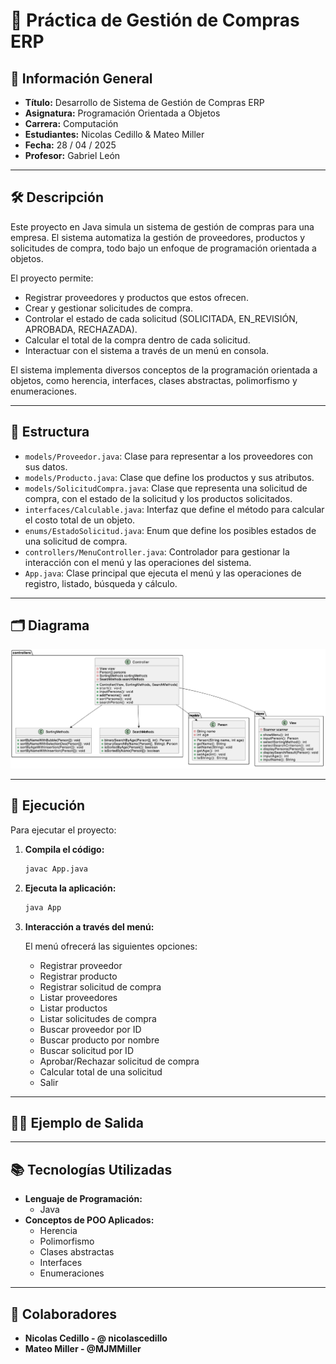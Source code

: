# 🧪 Práctica de Gestión de Compras ERP
## 📌 Información General

- **Título:** Desarrollo de Sistema de Gestión de Compras ERP
- **Asignatura:** Programación Orientada a Objetos
- **Carrera:** Computación
- **Estudiantes:** Nicolas Cedillo & Mateo Miller
- **Fecha:** 28 / 04 / 2025
- **Profesor:** Gabriel León

---

## 🛠️ Descripción

Este proyecto en Java simula un sistema de gestión de compras para una empresa. El sistema automatiza la gestión de proveedores, productos y solicitudes de compra, todo bajo un enfoque de programación orientada a objetos.

El proyecto permite:

- Registrar proveedores y productos que estos ofrecen.
- Crear y gestionar solicitudes de compra.
- Controlar el estado de cada solicitud (SOLICITADA, EN_REVISIÓN, APROBADA, RECHAZADA).
- Calcular el total de la compra dentro de cada solicitud.
- Interactuar con el sistema a través de un menú en consola.

El sistema implementa diversos conceptos de la programación orientada a objetos, como herencia, interfaces, clases abstractas, polimorfismo y enumeraciones.

---

## 🧪 Estructura

- `models/Proveedor.java`: Clase para representar a los proveedores con sus datos.
- `models/Producto.java`: Clase que define los productos y sus atributos.
- `models/SolicitudCompra.java`: Clase que representa una solicitud de compra, con el estado de la solicitud y los productos solicitados.
- `interfaces/Calculable.java`: Interfaz que define el método para calcular el costo total de un objeto.
- `enums/EstadoSolicitud.java`: Enum que define los posibles estados de una solicitud de compra.
- `controllers/MenuController.java`: Controlador para gestionar la interacción con el menú y las operaciones del sistema.
- `App.java`: Clase principal que ejecuta el menú y las operaciones de registro, listado, búsqueda y cálculo.
---

## 🗂️ Diagrama
![](https://github.com/MJMMiller/EST_DIAGRAMS/blob/66a5794679cd2d6c5091c71d91e92dd515abc2c3/icc-est-u1-OrdenamientoBusqueda01.03.png?raw=true)

---
## 🚀 Ejecución

Para ejecutar el proyecto:

1. **Compila el código:**
    ```bash
    javac App.java
    ```

2. **Ejecuta la aplicación:**
    ```bash
    java App
    ```

3. **Interacción a través del menú:**

    El menú ofrecerá las siguientes opciones:
    - Registrar proveedor
    - Registrar producto
    - Registrar solicitud de compra
    - Listar proveedores
    - Listar productos
    - Listar solicitudes de compra
    - Buscar proveedor por ID
    - Buscar producto por nombre
    - Buscar solicitud por ID
    - Aprobar/Rechazar solicitud de compra
    - Calcular total de una solicitud
    - Salir

---

## 🧑‍💻 Ejemplo de Salida


---

## 📚 Tecnologías Utilizadas

- **Lenguaje de Programación:** 
  - Java
- **Conceptos de POO Aplicados:**
  - Herencia
  - Polimorfismo
  - Clases abstractas
  - Interfaces
  - Enumeraciones

---

## 👥 Colaboradores

- **Nicolas Cedillo - @ nicolascedillo**
- **Mateo Miller - @MJMMiller**

